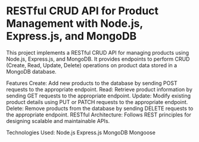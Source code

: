 # RESTful CRUD API for Product Management with Node.js, Express.js, and MongoDB
This project implements a RESTful CRUD API for managing products using Node.js, Express.js, and MongoDB. It provides endpoints to perform CRUD (Create, Read, Update, Delete) operations on product data stored in a MongoDB database.

Features
Create: Add new products to the database by sending POST requests to the appropriate endpoint.
Read: Retrieve product information by sending GET requests to the appropriate endpoint.
Update: Modify existing product details using PUT or PATCH requests to the appropriate endpoint.
Delete: Remove products from the database by sending DELETE requests to the appropriate endpoint.
RESTful Architecture: Follows REST principles for designing scalable and maintainable APIs.

Technologies Used:
Node.js
Express.js
MongoDB
Mongoose
